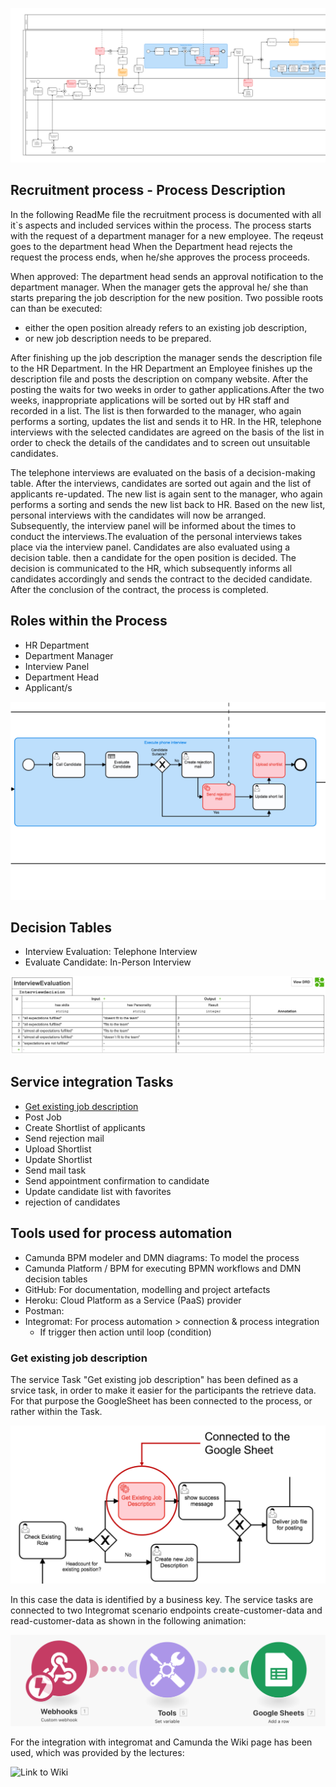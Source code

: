 ![](https://raw.githubusercontent.com/DigiBP/digibp-dom/master/Report%20Pics/Bildschirmfoto%202018-05-24%20um%2014.46.10.png?token=AjCUhwInWmmCBBoTeNRimPxtrjZRhdZcks5bD-7TwA%3D%3D)


## Recruitment process - Process Description

In the following ReadMe file the recruitment process is documented with all it`s aspects and included services within 
the process.
The process starts with the request of a department manager for a new employee. The reqeust goes to the department 
head When the Department head rejects the request the process ends, when he/she approves the process proceeds. 

When approved: The department head sends an approval notification to the department manager. When the 
manager gets the approval he/ she than starts preparing the job description for the new position. 
Two possible roots can than be executed: 

- either the open position already refers to an existing job description, 
- or new job description needs to be prepared. 

After finishing up the job description the manager sends the description file to the HR 
Department. In the HR Department an Employee finishes up the description file and posts the description on company 
website. After the posting the waits for two weeks in order to gather applications.After the two weeks, inappropriate 
applications will be sorted out by HR staff and recorded in a list. The list is then forwarded to the manager, who 
again performs a sorting, updates the list and sends it to HR. In the HR, telephone interviews with the selected 
candidates are agreed on the basis of the list in order to check the details of the candidates and to screen out 
unsuitable candidates. 

The telephone interviews are evaluated on the basis of a decision-making table. After the 
interviews, candidates are sorted out again and the list of applicants re-updated. The new list is again sent to the 
manager, who again performs a sorting and sends the new list back to HR. Based on the new list, personal interviews 
with the candidates will now be arranged. Subsequently, the interview panel will be informed about the times to conduct 
the interviews.The evaluation of the personal interviews takes place via the interview panel.
Candidates are also evaluated using a decision table. then a candidate for the open position is decided.
The decision is communicated to the HR, which subsequently informs all candidates accordingly and sends the contract 
to the decided candidate. After the conclusion of the contract, the process is completed.



## Roles within the Process

- HR Department
- Department Manager
- Interview Panel
- Department Head
- Applicant/s


![](https://raw.githubusercontent.com/DigiBP/digibp-dom/master/Report%20Pics/Evaluate%20Candidate.png?token=AjCUh2lQ3Fr7v7NC8N8x3-8GrnLUPVkwks5bEAL5wA%3D%3D)

## Decision Tables

- Interview Evaluation: Telephone Interview
- Evaluate Candidate: In-Person Interview


![](https://raw.githubusercontent.com/DigiBP/digibp-dom/master/Report%20Pics/Bildschirmfoto%202018-05-24%20um%2016.02.59.png?token=AjCUhxuXdZJwUyqgV8rq6dIwyi0ZRmQLks5bEAHIwA%3D%3D)


## Service integration Tasks

- [Get existing job description](GetJob)
- Post Job
- Create Shortlist of applicants
- Send rejection mail
- Upload Shortlist
- Update Shortlist
- Send mail task
- Send appointment confirmation to candidate
- Update candidate list with favorites
- rejection of candidates

## Tools used for process automation

- Camunda BPM modeler and DMN diagrams: To model the process
- Camunda Platform / BPM for executing BPMN workflows and DMN decision tables
- GitHub: For documentation, modelling and project artefacts
- Heroku: Cloud Platform as a Service (PaaS) provider
- Postman:
- Integromat: For process automation > connection & process integration
  - If trigger then action until loop (condition)


### Get existing job description

The service Task "Get existing job description" has been defined as a srvice task, in order to make it easier for the participants the retrieve data. For that purpose the GoogleSheet has been connected to the process, or rather within the Task. 

![](https://raw.githubusercontent.com/DigiBP/digibp-dom/master/Report%20Pics/Get%20Existing%20job%20description.png?token=AjCUh2d9IstZXTeX4bfLhBTrk1yojPKCks5bEAgawA%3D%3D)


In this case the data is identified by a business key. The service tasks are connected to two Integromat scenario endpoints create-customer-data and read-customer-data as shown in the following animation:

![](https://raw.githubusercontent.com/DigiBP/digibp-dom/master/Report%20Pics/Intehromat-GSheet%20intergration.png?token=AjCUh04auLr47kK3YOvo0HE-45AaMgazks5bEArgwA%3D%3D)


For the integration with integromat and Camunda the Wiki page has been used, which was provided by the lectures:

![Link to Wiki](https://github.com/DigiBP/digibp.github.io/wiki/Getting-Started-Integromat)




